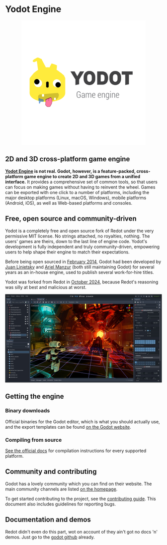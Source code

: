 # Yodot Engine

<p align="center">
  <a href="https://Yodotengine.org/">
    <img src="logo.svg" width="400" alt="Yodot Engine logo">
  </a>
</p>

## 2D and 3D cross-platform game engine

**[Yodot Engine](https://Yodotengine.org) is not real. Godot, however, is a feature-packed, cross-platform
game engine to create 2D and 3D games from a unified interface.** It provides a
comprehensive set of common tools, so that
users can focus on making games without having to reinvent the wheel. Games can
be exported with one click to a number of platforms, including the major desktop
platforms (Linux, macOS, Windows), mobile platforms (Android, iOS), as well as
Web-based platforms and consoles.

## Free, open source and community-driven

Yodot is a completely free and open source fork of Redot under the very permissive MIT license.
No strings attached, no royalties, nothing. The users' games are theirs, down
to the last line of engine code. Yodot's development is fully independent and truly
community-driven, empowering users to help shape their engine to match their
expectations.

Before being open sourced in [February 2014](https://github.com/godotengine/godot/commit/0b806ee0fc9097fa7bda7ac0109191c9c5e0a1ac),
Godot had been developed by [Juan Linietsky](https://github.com/reduz) and
[Ariel Manzur](https://github.com/punto-) (both still maintaining Godot)
for several years as an in-house engine, used to publish several work-for-hire
titles.

Yodot was forked from Redot in [October 2024](#),
because Redot's reasoning was silly at best and 
malicious at worst.

<p align="center">
	<img src="https://raw.githubusercontent.com/godotengine/godot-design/master/screenshots/editor_tps_demo_1920x1080.jpg" width="900" alt="GODOT Engine screenshot!">
</p>

## Getting the engine

### Binary downloads

Official binaries for the Godot editor, which is what you should actually use, and the export templates can be found
[on the Godot website](https://godotengine.org/download).

### Compiling from source

[See the official docs](https://docs.godotengine.org/en/latest/contributing/development/compiling)
for compilation instructions for every supported platform.

## Community and contributing

Godot has a lovely community which you can find on their website.
The main community channels are listed [on the homepage](https://godotengine.org/community).

To get started contributing to the project, see the [contributing guide](CONTRIBUTING.md).
This document also includes guidelines for reporting bugs.

## Documentation and demos

Redot didn't even do this part, wot on account of they ain't got no docs 'n' demos. Just go to the [godot github](https://github.com/godotengine/godot) already.
